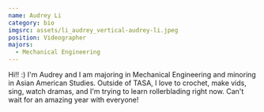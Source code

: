 ```yaml
---
name: Audrey Li
category: bio
imgsrc: assets/li_audrey_vertical-audrey-li.jpeg
position: Videographer
majors:
  - Mechanical Engineering
---
```

Hi!! :) I'm Audrey and I am majoring in Mechanical Engineering and minoring in Asian American Studies. Outside of TASA, I love to crochet, make vids, sing, watch dramas, and I'm trying to learn rollerblading right now. Can't wait for an amazing year with everyone!
